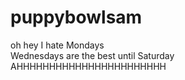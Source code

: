 # puppybowlsam
oh hey
I hate Mondays<br>
Wednesdays are the best until Saturday
AHHHHHHHHHHHHHHHHHHHHHHH